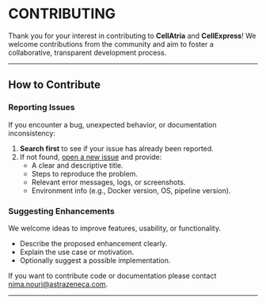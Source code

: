 # CONTRIBUTING

Thank you for your interest in contributing to **CellAtria** and **CellExpress**! We welcome contributions from the community and aim to foster a collaborative, transparent development process.

---

## How to Contribute

### Reporting Issues

If you encounter a bug, unexpected behavior, or documentation inconsistency:

1. **Search first** to see if your issue has already been reported.
2. If not found, [open a new issue](https://github.com/azu-oncology-rd/cellatria/issues/new) and provide:
   - A clear and descriptive title.
   - Steps to reproduce the problem.
   - Relevant error messages, logs, or screenshots.
   - Environment info (e.g., Docker version, OS, pipeline version).

### Suggesting Enhancements

We welcome ideas to improve features, usability, or functionality.

- Describe the proposed enhancement clearly.
- Explain the use case or motivation.
- Optionally suggest a possible implementation.

If you want to contribute code or documentation please contact [nima.nouri@astrazeneca.com](mailto:nima.nouri@astrazeneca.com).

---
